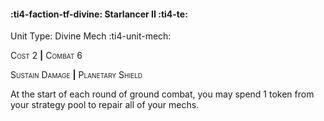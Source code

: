 #### :ti4-faction-tf-divine: **Starlancer II** :ti4-te:

Unit Type: Divine Mech :ti4-unit-mech: 

<span style="font-variant:small-caps;">Cost 2</span> __|__ <span style="font-variant:small-caps;">Combat 6</span>

<span style="font-variant:small-caps;">Sustain Damage</span> __|__ <span style="font-variant:small-caps;">Planetary Shield</span>

At the start of each round of ground combat, you may spend 1 token from your strategy pool to repair all of your mechs.
